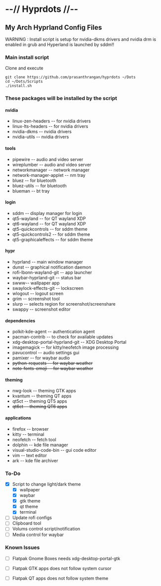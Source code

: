 # --// Hyprdots //--

## My Arch Hyprland Config Files

WARNING : Install script is setup for nvidia-dkms drivers and nvidia drm is enabled in grub and Hyperland is launched by sddm!!


### Main install script
Clone and execute
```
git clone https://github.com/prasanthrangan/hyprdots ~/Dots
cd ~/Dots/Scripts
./install.sh
```

### These packages will be installed by the script

#### nvidia
- linux-zen-headers -- for nvidia drivers
- linux-lts-headers -- for nvidia drivers
- nvidia-dkms -- nvidia drivers
- nvidia-utils -- nvidia drivers

#### tools
- pipewire -- audio and video server
- wireplumber -- audio and video server
- networkmanager -- network manager
- network-manager-applet -- nm tray
- bluez -- for bluetooth
- bluez-utils -- for bluetooth
- blueman -- bt tray

#### login
- sddm -- display manager for login
- qt5-wayland -- for QT wayland XDP
- qt6-wayland -- for QT wayland XDP
- qt5-quickcontrols -- for sddm theme
- qt5-quickcontrols2 -- for sddm theme
- qt5-graphicaleffects -- for sddm theme

#### hypr
- hyprland -- main window manager
- dunst -- graphical notification daemon
- rofi-lbonn-wayland-git -- app launcher
- waybar-hyprland-git -- status bar
- swww-- wallpaper app
- swaylock-effects-git -- lockscreen
- wlogout -- logout screen
- grim -- screenshot tool
- slurp -- selects region for screenshot/screenshare
- swappy -- screenshot editor

#### dependencies
- polkit-kde-agent -- authentication agent
- pacman-contrib -- to check for available updates
- xdg-desktop-portal-hyprland-git -- XDG Desktop Portal
- imagemagick -- for kitty/neofetch image processing
- pavucontrol -- audio settings gui
- pamixer -- for waybar audio
- ~~python-requests -- for waybar weather~~
- ~~noto-fonts-emoji -- for waybar weather~~

#### theming
- nwg-look -- theming GTK apps
- kvantum -- theming QT apps
- qt5ct -- theming QT5 apps
- ~~qt6ct -- theming QT6 apps~~

#### applications
- firefox -- browser
- kitty -- terminal
- neofetch -- fetch tool
- dolphin -- kde file manager
- visual-studio-code-bin -- gui code editor
- vim -- text editor
- ark -- kde file archiver

### To-Do
- [x] Script to change light/dark theme
    - [x] wallpaper
    - [x] waybar
    - [x] gtk theme
    - [x] qt theme
    - [x] terminal
- [ ] Update rofi configs
- [ ] Clipboard tool
- [ ] Volums control script/notification
- [ ] Media control for waybar

### Known Issues
- [ ] Flatpak Gnome Boxes needs xdg-desktop-portal-gtk
- [ ] Flatpak GTK apps does not follow system cursor
- [ ] Flatpak QT apps does not follow system theme

